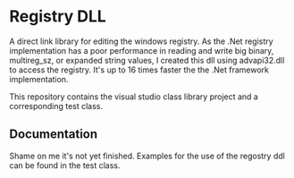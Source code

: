 # Registry DLL

A direct link library for editing the windows registry.
As the .Net registry implementation has a poor performance in reading and write big binary, multireg_sz, or expanded string values, I created this dll using advapi32.dll to access the registry.
It's up to 16 times faster the the .Net framework implementation.

This repository contains the visual studio class library project and a corresponding test class.

## Documentation

Shame on me it's not yet finished.
Examples for the use of the regostry ddl can be found in the test class.
